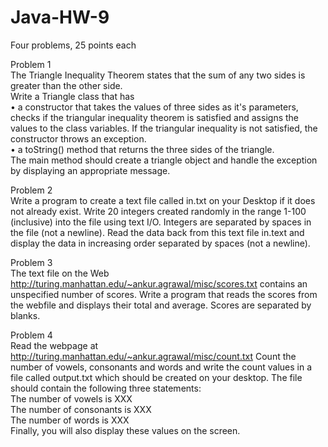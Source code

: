 # Java-HW-9  
Four problems, 25 points each  
  
Problem 1  
The Triangle Inequality Theorem states that the sum of any two sides is greater than the other side.  
Write a Triangle class that has  
• a constructor that takes the values of three sides as it's parameters, checks if the triangular inequality theorem is satisfied and assigns the values to the class variables. If the triangular
inequality is not satisfied, the constructor throws an exception.  
• a toString() method that returns the three sides of the triangle.  
The main method should create a triangle object and handle the exception by displaying an appropriate message.  

Problem 2  
Write a program to create a text file called in.txt on your Desktop if it does not already exist. Write 20 integers created randomly in the range 1-100 (inclusive) into the file using text I/O. Integers are 
separated by spaces in the file (not a newline). Read the data back from this text file in.text and display
the data in increasing order separated by spaces (not a newline).  

Problem 3  
The text file on the Web http://turing.manhattan.edu/~ankur.agrawal/misc/scores.txt contains an unspecified number of scores. Write a program that reads the scores from the webfile and displays their
total and average. Scores are separated by blanks.  

Problem 4  
Read the webpage at http://turing.manhattan.edu/~ankur.agrawal/misc/count.txt Count the number of vowels, consonants and words and write the count values in a file called output.txt which should be
created on your desktop. The file should contain the following three statements:  
The number of vowels is XXX  
The number of consonants is XXX  
The number of words is XXX  
Finally, you will also display these values on the screen.
